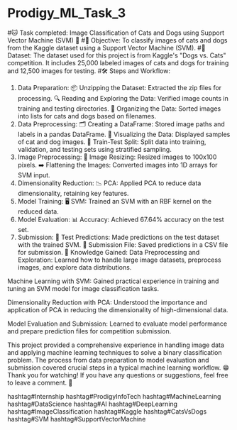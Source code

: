 # Prodigy_ML_Task_3
 #🐱 Task completed: Image Classification of Cats and Dogs using Support Vector Machine (SVM) 🐶 #🎯 Objective: To classify images of cats and dogs from the Kaggle dataset using a Support Vector Machine (SVM). #📂 Dataset: The dataset used for this project is from Kaggle's "Dogs vs. Cats" competition. It includes 25,000 labeled images of cats and dogs for training and 12,500 images for testing.
#🛠️ Steps and Workflow:
1. Data Preparation: 📦 Unzipping the Dataset: Extracted the zip files for processing. 🔍 Reading and Exploring the Data: Verified image counts in training and testing directories. 📁 Organizing the Data: Sorted images into lists for cats and dogs based on filenames.
2. Data Preprocessing: 🗂️ Creating a DataFrame: Stored image paths and labels in a pandas DataFrame. 📸 Visualizing the Data: Displayed samples of cat and dog images. 🔀 Train-Test Split: Split data into training, validation, and testing sets using stratified sampling.
3. Image Preprocessing: 📏 Image Resizing: Resized images to 100x100 pixels. ➡️ Flattening the Images: Converted images into 1D arrays for SVM input.
4. Dimensionality Reduction: 📉 PCA: Applied PCA to reduce data dimensionality, retaining key features.
5. Model Training: 🖥️ SVM: Trained an SVM with an RBF kernel on the reduced data.
6. Model Evaluation: 📊 Accuracy: Achieved 67.64% accuracy on the test set.
7. Submission: 🧪 Test Predictions: Made predictions on the test dataset with the trained SVM. 📝 Submission File: Saved predictions in a CSV file for submission.
🧠 Knowledge Gained: Data Preprocessing and Exploration: Learned how to handle large image datasets, preprocess images, and explore data distributions.

Machine Learning with SVM: Gained practical experience in training and tuning an SVM model for image classification tasks.

Dimensionality Reduction with PCA: Understood the importance and application of PCA in reducing the dimensionality of high-dimensional data.

Model Evaluation and Submission: Learned to evaluate model performance and prepare prediction files for competition submission.

This project provided a comprehensive experience in handling image data and applying machine learning techniques to solve a binary classification problem. The process from data preparation to model evaluation and submission covered crucial steps in a typical machine learning workflow. 😁 Thank you for watching! If you have any questions or suggestions, feel free to leave a comment. 🤝

hashtag#Internship hashtag#ProdigyInfoTech hashtag#MachineLearning hashtag#DataScience hashtag#AI hashtag#DeepLearning hashtag#ImageClassification hashtag#Kaggle hashtag#CatsVsDogs hashtag#SVM hashtag#SupportVectorMachine
